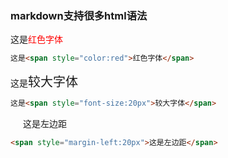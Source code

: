 ### markdown支持很多html语法


这是<span style="color:red">红色字体</span>
```markdown
这是<span style="color:red">红色字体</span>
```

这是<span style="font-size:20px">较大字体</span>
```markdown
这是<span style="font-size:20px">较大字体</span>
```

<span style="margin-left:20px">这是左边距</span>
```markdown
<span style="margin-left:20px">这是左边距</span>
```